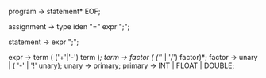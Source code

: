 program -> statement* EOF;

assignment -> type iden "=" expr ";";

statement -> expr ";";

expr -> term ( ('+'|'-') term )*;
term -> factor ( ('*' | '/') factor)*;
factor -> unary | ( '-' | '!' unary);
unary -> primary;
primary -> INT | FLOAT | DOUBLE;
